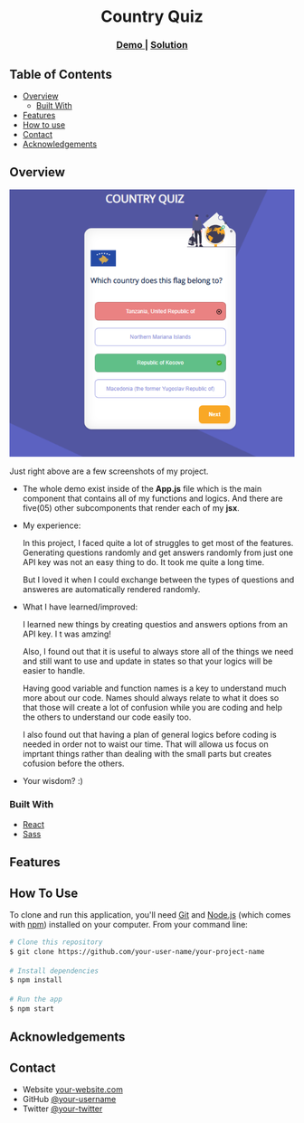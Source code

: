 <h1 align="center">Country Quiz</h1>

<div align="center">
  <h3>
    <a href="https://{your-demo-link.your-domain}">
      Demo
    </a>
    <span> | </span>
    <a href="https://{your-url-to-the-solution}">
      Solution
    </a>
  </h3>
</div>

<!-- TABLE OF CONTENTS -->

## Table of Contents

-   [Overview](#overview)
    -   [Built With](#built-with)
-   [Features](#features)
-   [How to use](#how-to-use)
-   [Contact](#contact)
-   [Acknowledgements](#acknowledgements)

<!-- OVERVIEW -->

## Overview

![screenshot](./assets/coutry-quiz-screenshot.png)

Just right above are a few screenshots of my project.

  - The whole demo exist inside of the **App.js** file which is the main component that contains all of my functions and logics. And there are five(05) other subcomponents that render each of my **jsx**.


-   My experience:

    In this project, I faced quite a lot of struggles to get most of the features.
   Generating questions randomly and get  answers randomly from just one API key was not an easy thing to do. It took me quite a long time.

     But I loved it when I could exchange between the types of questions and answeres are automatically rendered randomly.


-   What I have learned/improved:

    I learned new things by creating questios and answers options from an API key. I t was amzing! 
  
    Also, I found out that it is useful to always store all of the things we need and still want to use and update in states so that your logics will be easier to handle.

    Having good variable and function names is a key to understand much more about our code. Names should always relate to what it does so that those will create a lot of confusion while you are coding and help the others to understand our code easily too.

    I also found out that having a plan of general logics before coding is needed in order not to waist our time. That will allowa us focus on imprtant things rather than dealing with the small parts but creates cofusion before the others.

-   Your wisdom? :)

### Built With

<!-- This section should list any major frameworks that you built your project using. Here are a few examples.-->

-   [React](https://reactjs.org/)
-   [Sass]() 

## Features

<!-- List the features of your application or follow the template. Don't share the figma file here :) -->

## How To Use

<!-- Example: -->

To clone and run this application, you'll need [Git](https://git-scm.com) and [Node.js](https://nodejs.org/en/download/) (which comes with [npm](http://npmjs.com)) installed on your computer. From your command line:

```bash
# Clone this repository
$ git clone https://github.com/your-user-name/your-project-name

# Install dependencies
$ npm install

# Run the app
$ npm start
```

## Acknowledgements

<!-- This section should list any articles or add-ons/plugins that helps you to complete the project. This is optional but it will help you in the future. For example: -->

## Contact

-   Website [your-website.com](https://{your-web-site-link})
-   GitHub [@your-username](https://{github.com/your-usermame})
-   Twitter [@your-twitter](https://{twitter.com/your-username})
